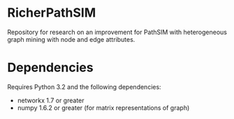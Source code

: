 RicherPathSIM
=============

Repository for research on an improvement for PathSIM with heterogeneous graph mining with node and edge attributes.

Dependencies
=============

Requires Python 3.2 and the following dependencies:
  * networkx 1.7 or greater
  * numpy 1.6.2 or greater (for matrix representations of graph)